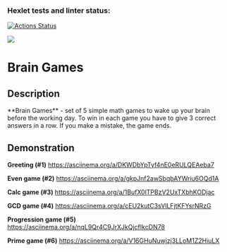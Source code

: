 ### Hexlet tests and linter status:
[![Actions Status](https://github.com/dtarakanova/java-project-61/workflows/hexlet-check/badge.svg)](https://github.com/dtarakanova/java-project-61/actions)

<a href="https://codeclimate.com/github/dtarakanova/java-project-61/maintainability"><img src="https://api.codeclimate.com/v1/badges/0cd5d6933ba48ee3a601/maintainability" /></a>

<h1>Brain Games</h1>

<h2>Description</h2>
**Brain Games** - set of 5 simple math games to wake up your brain before the working day. To win in each game you have to give 3 correct answers in a row. If you make a mistake, the game ends.  

<h2>Demonstration</h2>

**Greeting (#1)**
https://asciinema.org/a/DKWDbYpTyf4nE0eRULQEAeba7

**Even game (#2)**
https://asciinema.org/a/gkpJnf2awSbqbAYWriu6OQd1A

**Calc game (#3)**
https://asciinema.org/a/1BufX0lTPBzV2UxTXbhKODjac

**GCD game (#4)**
https://asciinema.org/a/cEU2kutC3sVlLFjtKFYsrNRzG

**Progression game (#5)**
https://asciinema.org/a/nqL9Qr4C9JrXJkQjcfIkcDN78

**Prime game (#6)**
https://asciinema.org/a/V16GHuNuwjzj3LLoM1Z2HiuLX

